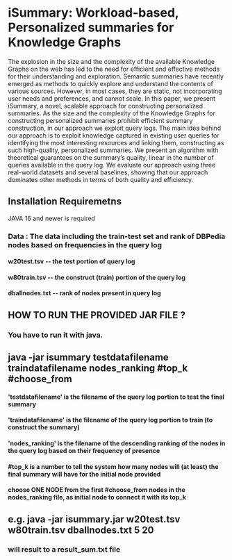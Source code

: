 
# iSummary: Workload-based, Personalized summaries for Knowledge Graphs
The explosion in the size and the complexity of the available Knowledge Graphs on the web has led to the need for efficient
and effective methods for their understanding and exploration. Semantic
summaries have recently emerged as methods to quickly explore and understand the contents of various sources. However, in most cases, they are
static, not incorporating user needs and preferences, and cannot scale.
In this paper, we present iSummary, a novel, scalable approach for constructing personalized summaries. As the size and the complexity of the
Knowledge Graphs for constructing personalized summaries prohibit efficient summary construction, in our approach we exploit query logs.
The main idea behind our approach is to exploit knowledge captured in
existing user queries for identifying the most interesting resources and
linking them, constructing as such high-quality, personalized summaries.
We present an algorithm with theoretical guarantees on the summary’s
quality, linear in the number of queries available in the query log. We
evaluate our approach using three real-world datasets and several baselines, showing that our approach dominates other methods in terms of
both quality and efficiency.



## Installation Requiremetns
JAVA 16 and newer is required


###          Data : The data including the train-test set and rank of DBPedia nodes based on frequencies in the query log
#### w20test.tsv -- the test portion of query log
#### w80train.tsv -- the construct (train) portion of the query log
#### dballnodes.txt  -- rank of nodes present in query log

## HOW TO RUN THE PROVIDED JAR FILE ?

### You have to run it with java.  
## java -jar isummary testdatafilename traindatafilename nodes_ranking #top_k #choose_from
#### 'testdatafilename'  is the filename of the query log portion to test the final summary
#### 'traindatafilename' is the filename of the query log  portion to train (to construct the summary)
#### 'nodes_ranking' is the filename of the descending ranking of the nodes in the query log based on their frequency of presence
#### #top_k is a number to tell the system how many nodes will (at least) the final summary will have for the initial node provided
#### choose ONE NODE from the first #choose_from nodes in the nodes_ranking file,  as initial node to connect it with its top_k
## e.g. java -jar isummary.jar w20test.tsv w80train.tsv dballnodes.txt 5 20
### will result to a result_sum.txt file


 

